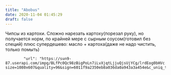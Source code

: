 ```yaml
---
title: "Abobus"
date: 2020-11-04 01:45:29
draft: false
---
```


Чипсы из картохи. Сложно нарезать картоху(порезал руку), но получается норм, по крайней мере с сырным соусом(готовил без специй) плюс супердешево: масло + картоха(даже не надо чистить, только помыть)

            "url": "https://sun9-87.userapi.com/impg/BLfPc0Qc98zBigPoLn7iLvXjqtLjjuQjsUjYCg/lrdEog0bHVc.jpg?size=1080x607&quality=96&sign=6011f9a2350eb8a036da0a943a3a454e&c_uniq_tag=ljppwASVG0CsmG2vMUtyQMTjID5Vnd_fUOJoMTjqs9g&type=album",
